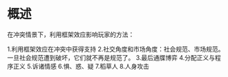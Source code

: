 # 概述
在冲突情景下，利用框架效应影响玩家的方法：

1.利用框架效应在冲突中获得支持
2.社交角度和市场角度：社会规范、市场规范。一旦社会规范遭到破坏，它们就不再是规范了。
3.最后通牒博弈
4.分配正义与程序正义
5.诉诸情感
6.惧、惑、疑
7.稻草人
8.人身攻击


